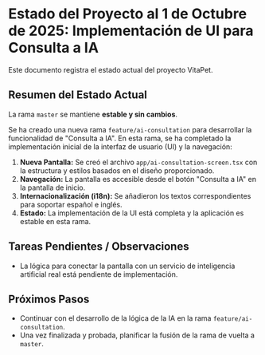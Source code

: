 # Estado del Proyecto al 1 de Octubre de 2025: Implementación de UI para Consulta a IA

Este documento registra el estado actual del proyecto VitaPet.

## Resumen del Estado Actual

La rama `master` se mantiene **estable y sin cambios**.

Se ha creado una nueva rama `feature/ai-consultation` para desarrollar la funcionalidad de "Consulta a IA". En esta rama, se ha completado la implementación inicial de la interfaz de usuario (UI) y la navegación:

1.  **Nueva Pantalla:** Se creó el archivo `app/ai-consultation-screen.tsx` con la estructura y estilos basados en el diseño proporcionado.
2.  **Navegación:** La pantalla es accesible desde el botón "Consulta a IA" en la pantalla de inicio.
3.  **Internacionalización (i18n):** Se añadieron los textos correspondientes para soportar español e inglés.
4.  **Estado:** La implementación de la UI está completa y la aplicación es estable en esta rama.

## Tareas Pendientes / Observaciones

*   La lógica para conectar la pantalla con un servicio de inteligencia artificial real está pendiente de implementación.

## Próximos Pasos

*   Continuar con el desarrollo de la lógica de la IA en la rama `feature/ai-consultation`.
*   Una vez finalizada y probada, planificar la fusión de la rama de vuelta a `master`.